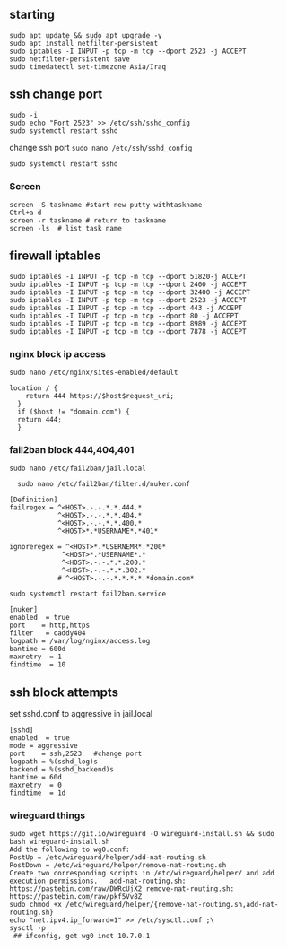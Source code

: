 ## starting
```
sudo apt update && sudo apt upgrade -y 
sudo apt install netfilter-persistent
sudo iptables -I INPUT -p tcp -m tcp --dport 2523 -j ACCEPT
sudo netfilter-persistent save
sudo timedatectl set-timezone Asia/Iraq
```

## ssh change port

```
sudo -i
sudo echo "Port 2523" >> /etc/ssh/sshd_config
sudo systemctl restart sshd
```

change ssh port 
`sudo nano /etc/ssh/sshd_config`

```
sudo systemctl restart sshd
```


### Screen
```
screen -S taskname #start new putty withtaskname
Ctrl+a d
screen -r taskname # return to taskname
screen -ls  # list task name
```

## firewall iptables

```
sudo iptables -I INPUT -p tcp -m tcp --dport 51820-j ACCEPT
sudo iptables -I INPUT -p tcp -m tcp --dport 2400 -j ACCEPT
sudo iptables -I INPUT -p tcp -m tcp --dport 32400 -j ACCEPT
sudo iptables -I INPUT -p tcp -m tcp --dport 2523 -j ACCEPT
sudo iptables -I INPUT -p tcp -m tcp --dport 443 -j ACCEPT
sudo iptables -I INPUT -p tcp -m tcp --dport 80 -j ACCEPT
sudo iptables -I INPUT -p tcp -m tcp --dport 8989 -j ACCEPT
sudo iptables -I INPUT -p tcp -m tcp --dport 7878 -j ACCEPT
```


### nginx block ip access
```
sudo nano /etc/nginx/sites-enabled/default 
```
```
location / {
    return 444 https://$host$request_uri;
  }
  if ($host != "domain.com") {
  return 444;
  }
```


### fail2ban block 444,404,401

``` sudo nano /etc/fail2ban/jail.local ```

```   sudo nano /etc/fail2ban/filter.d/nuker.conf ```

```
[Definition] 
failregex = ^<HOST>.-.-.*.*.444.*
            ^<HOST>.-.-.*.*.404.*
            ^<HOST>.-.-.*.*.400.*
            ^<HOST>*.*USERNAME*.*401*
           
ignoreregex = ^<HOST>*.*USERNEMR*.*200*
             ^<HOST>*.*USERNAME*.*
             ^<HOST>.-.-.*.*.200.*
             ^<HOST>.-.-.*.*.302.* 
            # ^<HOST>.-.-.*.*.*.*.*domain.com*
```

` sudo systemctl restart fail2ban.service `

```
[nuker]
enabled  = true
port    = http,https
filter   = caddy404
logpath = /var/log/nginx/access.log
bantime = 600d
maxretry  = 1
findtime  = 10
```

## ssh block attempts

set sshd.conf to aggressive in jail.local
 
```
[sshd]
enabled  = true
mode = aggressive
port    = ssh,2523   #change port
logpath = %(sshd_log)s
backend = %(sshd_backend)s
bantime = 60d
maxretry  = 0
findtime  = 1d
```


### wireguard things

```
sudo wget https://git.io/wireguard -O wireguard-install.sh && sudo bash wireguard-install.sh
Add the following to wg0.conf:
PostUp = /etc/wireguard/helper/add-nat-routing.sh 
PostDown = /etc/wireguard/helper/remove-nat-routing.sh
Create two corresponding scripts in /etc/wireguard/helper/ and add execution permissions.   add-nat-routing.sh: https://pastebin.com/raw/DWRcUjX2 remove-nat-routing.sh: https://pastebin.com/raw/pkf5Vv8Z
sudo chmod +x /etc/wireguard/helper/{remove-nat-routing.sh,add-nat-routing.sh}
echo "net.ipv4.ip_forward=1" >> /etc/sysctl.conf ;\
sysctl -p
 ## ifconfig, get wg0 inet 10.7.0.1
 ```
